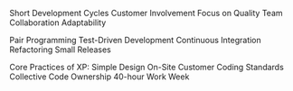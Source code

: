 Short Development Cycles
Customer Involvement
Focus on Quality
Team Collaboration
Adaptability


Pair Programming
Test-Driven Development
Continuous Integration
Refactoring
Small Releases


Core Practices of XP:
	Simple Design
	On-Site Customer
	Coding Standards
	Collective Code Ownership
	40-hour Work Week
